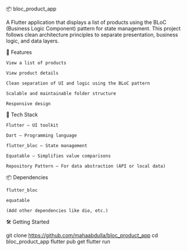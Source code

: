 📦 bloc_product_app

A Flutter application that displays a list of products using the BLoC (Business Logic Component) pattern for state management. This project follows clean architecture principles to separate presentation, business logic, and data layers.


🚀 Features

    View a list of products

    View product details

    Clean separation of UI and logic using the BLoC pattern

    Scalable and maintainable folder structure

    Responsive design


🧱 Tech Stack

    Flutter – UI toolkit

    Dart – Programming language

    flutter_bloc – State management

    Equatable – Simplifies value comparisons

    Repository Pattern – For data abstraction (API or local data)

📦 Dependencies

    flutter_bloc

    equatable

    (Add other dependencies like dio, etc.)

🛠️ Getting Started

 git clone https://github.com/mahaabdulla/bloc_product_app
 cd bloc_product_app
 flutter pub get
 flutter run
